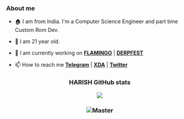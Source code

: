<h3 style="font-weight: bold"> About me </h3>

- 🏠 I am from India. I'm a Computer Science Engineer and part time Custom Rom Dev.

- 🌱 I am 21 year old.

- 🏢 I am currently working on [**FLAMINGO**](https://github.com/Flamingo-OS) | [**DERPFEST**](https://derpfest.org/)

- 📫 How to reach me [**Telegram**](https://t.me/Harish9866) | [**XDA**](https://forum.xda-developers.com/m/sanganiharish263-gmail.8973945/) | [**Twitter**](https://twitter.com/HARISH__263)

<h3 style="font-weight: bold" align="center"> HARISH GitHub stats </h3>

<p align="center">
<img src="https://github-readme-streak-stats.herokuapp.com?user=Codecity001&theme=tokyonight_duo&hide_border=true"/>
</p>

<h3 align="center">
<img src="https://komarev.com/ghpvc/?username=Codecity001&color=blue" alt="Master" />
</h3>

<!--
[![HARISH GitHub stats](https://github-readme-stats.vercel.app/api?username=Codecity001&count_private=true&show_icons=true&theme=tokyonight)](https://github.com/Codecity001?tab=repositories)-->

<!--<a href="https://github.com/Codecity001/device_oneplus_guacamoleb-1">
  <img align="center" src="https://github-readme-stats.vercel.app/api/pin/?username=Codecity001&repo=device_oneplus_guacamoleb-1" />
</a>
<a href="https://github.com/Codecity001/device_oneplus_sm8150-common-1 ">
  <img align="right" src="https://github-readme-stats.vercel.app/api/pin/?username=Codecity001&repo=device_oneplus_sm8150-common-1" />
</a>-->

